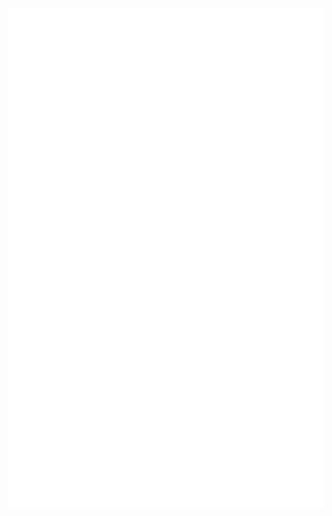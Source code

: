 <div align="center">
	<br>
	<picture>
		<img src="./test/1.svg?a" width="100%" height="800px" alt="hero">
	</picture>
	<br>
</div>
